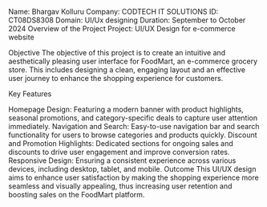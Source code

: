 Name: Bhargav Kolluru
Company: CODTECH IT SOLUTIONS
ID: CT08DS8308
Domain: UI/Ux designing
Duration: September to October 2024
Overview of the Project
Project: UI/UX Design for e-commerce website

Objective
The objective of this project is to create an intuitive and aesthetically pleasing user interface for FoodMart, an e-commerce grocery store. This includes designing a clean, engaging layout and an effective user journey to enhance the shopping experience for customers.

Key Features

Homepage Design: Featuring a modern banner with product highlights, seasonal promotions, and category-specific deals to capture user attention immediately.
Navigation and Search: Easy-to-use navigation bar and search functionality for users to browse categories and products quickly.
Discount and Promotion Highlights: Dedicated sections for ongoing sales and discounts to drive user engagement and improve conversion rates.
Responsive Design: Ensuring a consistent experience across various devices, including desktop, tablet, and mobile.
Outcome
This UI/UX design aims to enhance user satisfaction by making the shopping experience more seamless and visually appealing, thus increasing user retention and boosting sales on the FoodMart platform.

